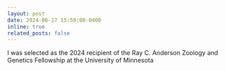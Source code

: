 ```yaml
---
layout: post
date: 2024-06-17 15:59:00-0400
inline: true
related_posts: false
---
```


I was selected as the 2024 recipient of the Ray C. Anderson Zoology and Genetics Fellowship at the University of Minnesota
